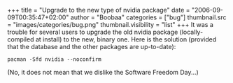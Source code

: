 +++
title = "Upgrade to the new type of nvidia package"
date = "2006-09-09T00:35:47+02:00"
author = "Boobaa"
categories = ["bug"]
thumbnail.src = "images/categories/bug.png"
thumbnail.visibility = "list"
+++
It was a trouble for several users to upgrade the old nvidia package (locally-compiled at install) to the new, binary one. Here is the solution (provided that the database and the other packages are up-to-date):  


```
pacman -Sfd nvidia --noconfirm
```

 (No, it does not mean that we dislike the Software Freedom Day...)
